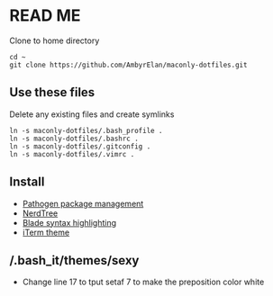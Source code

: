 # READ ME

Clone to home directory

```
cd ~
git clone https://github.com/AmbyrElan/maconly-dotfiles.git
```

## Use these files 

Delete any existing files and create symlinks

```
ln -s maconly-dotfiles/.bash_profile .
ln -s maconly-dotfiles/.bashrc .
ln -s maconly-dotfiles/.gitconfig .
ln -s maconly-dotfiles/.vimrc .
```

## Install

- [Pathogen package management](https://github.com/tpope/vim-pathogen)
- [NerdTree](https://github.com/preservim/nerdtree)
- [Blade syntax highlighting](https://github.com/jwalton512/vim-blade)
- [iTerm theme](https://github.com/Murderlon/cyberpunk-iterm)

## /.bash_it/themes/sexy
 * Change line 17 to tput setaf 7 to make the preposition color white
